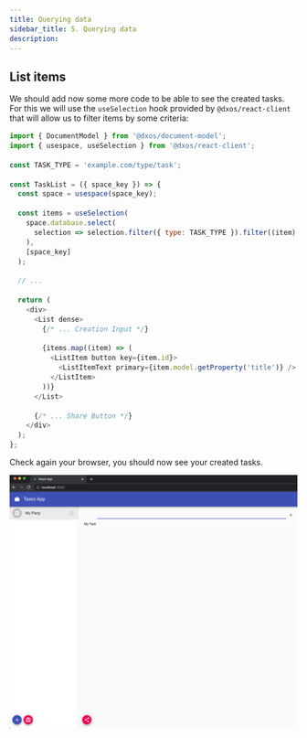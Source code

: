 ```yaml
---
title: Querying data
sidebar_title: 5. Querying data
description: 
---
```


## List items

We should add now some more code to be able to see the created tasks. For this we will use the `useSelection` hook provided by `@dxos/react-client` that will allow us to filter items by some criteria:

```jsx:title=src/components/TaskList.js
import { DocumentModel } from '@dxos/document-model';
import { usespace, useSelection } from '@dxos/react-client';

const TASK_TYPE = 'example.com/type/task';

const TaskList = ({ space_key }) => {
  const space = usespace(space_key);

  const items = useSelection(
    space.database.select(
      selection => selection.filter({ type: TASK_TYPE }).filter((item) => !item.model.getProperty('deleted')).items
    ),
    [space_key]
  );

  // ...

  return (
    <div>
      <List dense>
        {/* ... Creation Input */}

        {items.map((item) => (
          <ListItem button key={item.id}>
            <ListItemText primary={item.model.getProperty('title')} />
          </ListItem>
        ))}
      </List>

      {/* ... Share Button */}
    </div>
  );
};
```

Check again your browser, you should now see your created tasks.

![data](images/data-03.png)
